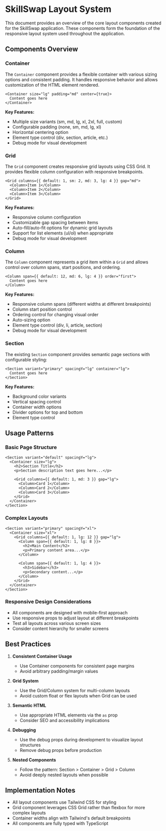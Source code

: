 # SkillSwap Layout System

This document provides an overview of the core layout components created for the SkillSwap application. These components form the foundation of the responsive layout system used throughout the application.

## Components Overview

### Container

The `Container` component provides a flexible container with various sizing options and consistent padding. It handles responsive behavior and allows customization of the HTML element rendered.

```tsx
<Container size="lg" padding="md" center={true}>
  Content goes here
</Container>
```

**Key Features:**
- Multiple size variants (sm, md, lg, xl, 2xl, full, custom)
- Configurable padding (none, sm, md, lg, xl)
- Horizontal centering option
- Element type control (div, section, article, etc.)
- Debug mode for visual development

### Grid

The `Grid` component creates responsive grid layouts using CSS Grid. It provides flexible column configuration with responsive breakpoints.

```tsx
<Grid columns={{ default: 1, sm: 2, md: 3, lg: 4 }} gap="md">
  <Column>Item 1</Column>
  <Column>Item 2</Column>
  <Column>Item 3</Column>
</Grid>
```

**Key Features:**
- Responsive column configuration
- Customizable gap spacing between items
- Auto-fill/auto-fit options for dynamic grid layouts
- Support for list elements (ul/ol) when appropriate
- Debug mode for visual development

### Column

The `Column` component represents a grid item within a `Grid` and allows control over column spans, start positions, and ordering.

```tsx
<Column span={{ default: 12, md: 6, lg: 4 }} order="first">
  Content goes here
</Column>
```

**Key Features:**
- Responsive column spans (different widths at different breakpoints)
- Column start position control
- Ordering control for changing visual order
- Auto-sizing option
- Element type control (div, li, article, section)
- Debug mode for visual development

### Section

The existing `Section` component provides semantic page sections with configurable styling:

```tsx
<Section variant="primary" spacingY="lg" container="lg">
  Content goes here
</Section>
```

**Key Features:**
- Background color variants
- Vertical spacing control
- Container width options
- Divider options for top and bottom
- Element type control

## Usage Patterns

### Basic Page Structure

```tsx
<Section variant="default" spacingY="lg">
  <Container size="lg">
    <h2>Section Title</h2>
    <p>Section description text goes here...</p>
    
    <Grid columns={{ default: 1, md: 3 }} gap="lg">
      <Column>Card 1</Column>
      <Column>Card 2</Column>
      <Column>Card 3</Column>
    </Grid>
  </Container>
</Section>
```

### Complex Layouts

```tsx
<Section variant="primary" spacingY="xl">
  <Container size="xl">
    <Grid columns={{ default: 1, lg: 12 }} gap="lg">
      <Column span={{ default: 1, lg: 8 }}>
        <h2>Main Content</h2>
        <p>Primary content area...</p>
      </Column>
      
      <Column span={{ default: 1, lg: 4 }}>
        <h3>Sidebar</h3>
        <p>Secondary content...</p>
      </Column>
    </Grid>
  </Container>
</Section>
```

### Responsive Design Considerations

- All components are designed with mobile-first approach
- Use responsive props to adjust layout at different breakpoints
- Test all layouts across various screen sizes
- Consider content hierarchy for smaller screens

## Best Practices

1. **Consistent Container Usage**
   - Use Container components for consistent page margins
   - Avoid arbitrary padding/margin values

2. **Grid System**
   - Use the Grid/Column system for multi-column layouts
   - Avoid custom float or flex layouts when Grid can be used

3. **Semantic HTML**
   - Use appropriate HTML elements via the `as` prop
   - Consider SEO and accessibility implications

4. **Debugging**
   - Use the debug props during development to visualize layout structures
   - Remove debug props before production

5. **Nested Components**
   - Follow the pattern: Section > Container > Grid > Column
   - Avoid deeply nested layouts when possible

## Implementation Notes

- All layout components use Tailwind CSS for styling
- Grid component leverages CSS Grid rather than flexbox for more complex layouts
- Container widths align with Tailwind's default breakpoints
- All components are fully typed with TypeScript
